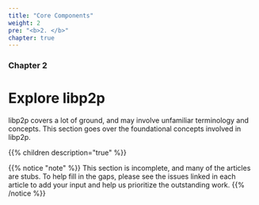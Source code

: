 ```yaml
---
title: "Core Components"
weight: 2
pre: "<b>2. </b>"
chapter: true
---
```


### Chapter 2

# Explore libp2p

libp2p covers a lot of ground, and may involve unfamiliar terminology and concepts.
This section goes over the foundational concepts involved in libp2p.

{{% children description="true" %}}

{{% notice "note" %}}
This section is incomplete, and many of the articles are stubs. To help fill in
the gaps, please see the issues linked in each article to add your input and
help us prioritize the outstanding work.
{{% /notice %}}
